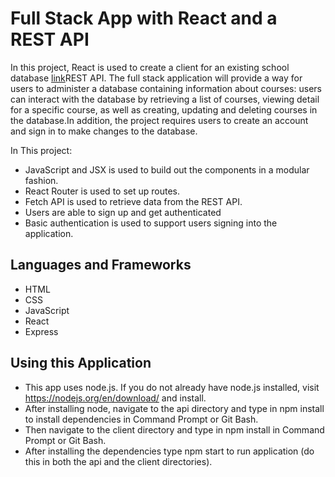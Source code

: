 # Full Stack App with React and a REST API

In this project, React is used to create a client for an existing school database [link](https://github.com/jahson8/fsjs-proj9-REST-API)REST API. The full stack application will provide a way for users to administer a database containing information about courses: users can interact with the database by retrieving a list of courses, viewing detail for a specific course, as well as creating, updating and deleting courses in the database.In addition, the project requires users to create an account and sign in to make changes to the database.

In This project:

- JavaScript and JSX is used to build out the components in a modular fashion.
- React Router is used to set up routes.
- Fetch API is used to retrieve data from the REST API.
- Users are able to sign up and get authenticated
- Basic authentication is used to support users signing into the application.

## Languages and Frameworks

- HTML
- CSS
- JavaScript
- React
- Express

## Using this Application

- This app uses node.js. If you do not already have node.js installed, visit <https://nodejs.org/en/download/> and install.
- After installing node, navigate to the api directory and type in npm install to install dependencies in Command Prompt or Git Bash.
- Then navigate to the client directory and type in npm install in Command Prompt or Git Bash.
- After installing the dependencies type npm start to run application (do this in both the api and the client directories).
